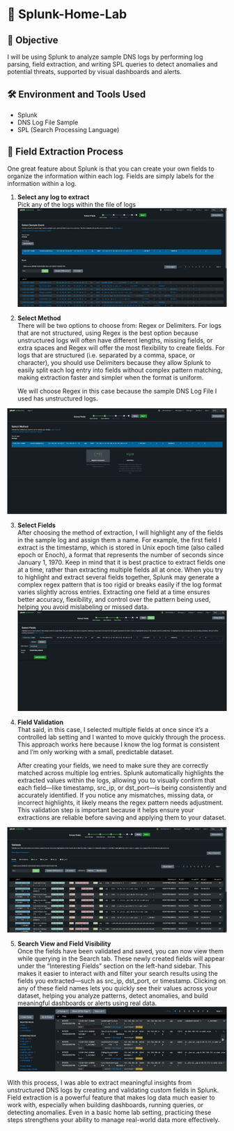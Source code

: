 # 🧠 Splunk-Home-Lab

## 🎯 Objective
I will be using Splunk to analyze sample DNS logs by performing log parsing, field extraction, and writing SPL queries to detect anomalies and potential threats, supported by visual dashboards and alerts. 

## 🛠️ Environment and Tools Used
- Splunk
- DNS Log File Sample
- SPL (Search Processing Language)

## 🧭 Field Extraction Process
One great feature about Splunk is that you can create your own fields to organize the information within each log. Fields are simply labels for the information within a log. 

1. **Select any log to extract**  
   Pick any of the logs within the file of logs
   ![select_sample_method](https://github.com/bmach1062/Splunk-Home-Lab/blob/main/Splunk_Pictures/1.%20Select_Sample_Event.png)
   
2. **Select Method**  
   There will be two options to choose from: Regex or Delimiters. For logs that are not structured, using Regex is the best option because unstructured logs will often have different lengths, missing fields, or extra spaces and Regex will offer the most flexibility to create fields. For logs that are structured (i.e. separated by a comma, space, or character), you should use Delimiters because they allow Splunk to easily split each log entry into fields without complex pattern matching, making extraction faster and simpler when the format is uniform.

   We will choose Regex in this case because the sample DNS Log File I used has unstructured logs.

 ![select_method](https://github.com/bmach1062/Splunk-Home-Lab/blob/main/Splunk_Pictures/2.%20Select_Method.png)

3. **Select Fields**  
   After choosing the method of extraction, I will highlight any of the fields in the sample log and assign them a name. For example, the first field I extract is the timestamp, which is stored in Unix epoch time (also called epoch or Enoch), a format that represents the number of seconds since January 1, 1970. Keep in mind that it is best practice to extract fields one at a time, rather than extracting multiple fields all at once. When you try to highlight and extract several fields together, Splunk may generate a complex regex pattern that is too rigid or breaks easily if the log format varies slightly across entries. Extracting one field at a time ensures better accuracy, flexibility, and control over the pattern being used, helping you avoid mislabeling or missed data.
![select_fields](https://github.com/bmach1062/Splunk-Home-Lab/blob/main/Splunk_Pictures/3.%20Select_Fields.png)

4. **Field Validation**  
That said, in this case, I selected multiple fields at once since it’s a controlled lab setting and I wanted to move quickly through the process. This approach works here because I know the log format is consistent and I’m only working with a small, predictable dataset.  

   After creating your fields, we need to make sure they are correctly matched across multiple log entries. Splunk automatically highlights the extracted values within the logs, allowing you to visually confirm that each field—like timestamp, src_ip, or dst_port—is being consistently and accurately identified. If you notice any mismatches, missing data, or incorrect highlights, it likely means the regex pattern needs adjustment. This validation step is important because it helps ensure your extractions are reliable before saving and applying them to your dataset.

![validate](https://github.com/bmach1062/Splunk-Home-Lab/blob/main/Splunk_Pictures/4.%20Validate.png)

5. **Search View and Field Visibility**  
Once the fields have been validated and saved, you can now view them while querying in the Search tab. These newly created fields will appear under the “Interesting Fields” section on the left-hand sidebar. This makes it easier to interact with and filter your search results using the fields you extracted—such as src_ip, dst_port, or timestamp. Clicking on any of these field names lets you quickly see their values across your dataset, helping you analyze patterns, detect anomalies, and build meaningful dashboards or alerts using real data.
![field_visibility](https://github.com/bmach1062/Splunk-Home-Lab/blob/main/Splunk_Pictures/copy%207.png)

With this process, I was able to extract meaningful insights from unstructured DNS logs by creating and validating custom fields in Splunk. Field extraction is a powerful feature that makes log data much easier to work with, especially when building dashboards, running queries, or detecting anomalies. Even in a basic home lab setting, practicing these steps strengthens your ability to manage real-world data more effectively.
